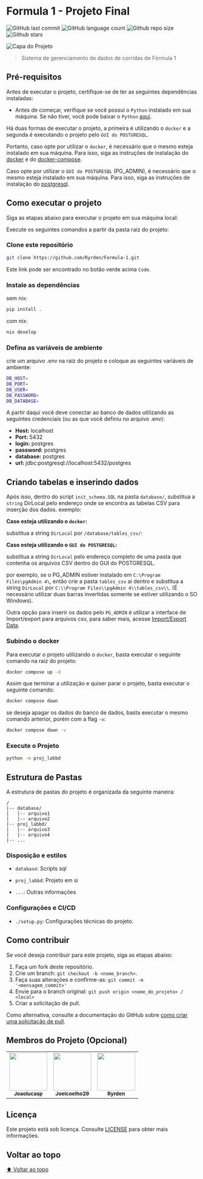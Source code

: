 # Formula 1 - Projeto Final

<!-- Shields Exemplo, existem N diferentes shield em https://shields.io/ -->
![GitHub last commit](https://img.shields.io/github/last-commit/ryrden/Formula-1)
![GitHub language count](https://img.shields.io/github/languages/count/ryrden/Formula-1)
![Github repo size](https://img.shields.io/github/repo-size/ryrden/Formula-1)
![Github stars](https://img.shields.io/github/stars/ryrden/Formula-1?style=social)

![Capa do Projeto](https://i.imgur.com/g1o3I7v.png)

> Sistema de gerenciamento de dados de corridas de Fórmula 1

## Pré-requisitos

Antes de executar o projeto, certifique-se de ter as seguintes dependências instaladas:

- Antes de começar, verifique se você possui o `Python` instalado em sua máquina. Se não tiver, você pode baixar o `Python` [aqui](https://www.python.org/downloads/).

Há duas formas de executar o projeto, a primeira é utilizando o `docker` e a segunda é executando o projeto pelo `GUI do POSTGRESQL`.

Portanto, caso opte por utilizar o `docker`, é necessário que o mesmo esteja instalado em sua máquina. Para isso, siga as instruções de instalação do [docker](https://docs.docker.com/engine/install/) e do [docker-compose](https://docs.docker.com/compose/install/).

Caso opte por utilizar o `GUI do POSTGRESQL` (PG_ADMIN), é necessário que o mesmo esteja instalado em sua máquina. Para isso, siga as instruções de instalação do [postgresql](https://www.pgadmin.org/download/).

## Como executar o projeto

Siga as etapas abaixo para executar o projeto em sua máquina local:

Execute os seguintes comandos a partir da pasta raiz do projeto:

### Clone este repositório

```bash
git clone https://github.com/Ryrden/Formula-1.git
```

Este link pode ser encontrado no botão verde acima `Code`.

### Instale as dependências

sem nix:

```bash
pip install .
```

com nix:

```bash
nix develop
```

### Defina as variáveis de ambiente

crie um arquivo .env na raiz do projeto e coloque as seguintes variáveis de ambiente:

```bash
DB_HOST=
DB_PORT=
DB_USER=
DB_PASSWORD=
DB_DATABASE=
```

A partir daqui você deve conectar ao banco de dados utilizando as seguintes credenciais (ou as que você definiu no arquivo .env):

- **Host:** localhost
- **Port:** 5432
- **login:** postgres
- **password:** postgres
- **database:** postgres
- **url:** jdbc:postgresql://localhost:5432/postgres

## Criando tabelas e inserindo dados

Após isso, dentro do script `init_schema.SQL` na pasta `database/`, substitua a `string` DirLocal pelo endereço onde se encontra as tabelas CSV para inserção dos dados. exemplo:

**Caso esteja utilizando o `docker`:**

substitua a string `DirLocal` por `/database/tables_csv/`:

**Caso esteja utilizando o `GUI do POSTGRESQL`:**

substitua a string `DirLocal` pelo endereço completo de uma pasta que contenha os arquivos CSV dentro do GUI do POSTGRESQL.

por exemplo, se o PG_ADMIN estiver instalado em `C:\Program Files\pgAdmin 4\`, então crie a pasta `tables_csv` ai dentro e substitua a string `DirLocal` por `C:\\Program Files\\pgAdmin 4\\tables_csv\\`. (É necessário utilizar duas barras invertidas somente se estiver utilizando o SO Windows).

Outra opção para inserir os dados pelo `PG_ADMIN` é utilizar a interface de Import/export para arquivos csv, para saber mais, acesse [Import/Export Data](https://www.pgadmin.org/docs/pgadmin4/development/import_export_data.html).

### Subindo o docker

Para executar o projeto utilizando o `docker`, basta executar o seguinte comando na raiz do projeto:

```bash
docker compose up -d
```

Assim que terminar a utilização e quiser parar o projeto, basta executar o seguinte comando:

```bash
docker compose down
```

se deseja apagar os dados do banco de dados, basta executar o mesmo comando anterior, porém com a flag `-v`:

```bash
docker compose down -v
```

### Execute o Projeto

```bash
python -m proj_labbd
```

## Estrutura de Pastas

A estrutura de pastas do projeto é organizada da seguinte maneira:

```text
/
|-- database/
|   |-- arquivo1
|   |-- arquivo2
|-- proj_labbd/
|   |-- arquivo3
|   |-- arquivo4
|-- ...
```

<!-- Outra forma de descrever é em texto corrido -->

### Disposição e estilos

* `database`: Scripts sql

* `proj_labbd`: Projeto em si

* `...`: Outras informações

### Configurações e CI/CD

* `./setup.py`: Configurações técnicas do projeto.

## Como contribuir

Se você deseja contribuir para este projeto, siga as etapas abaixo:

1. Faça um fork deste repositório.
2. Crie um branch: `git checkout -b <nome_branch>`.
3. Faça suas alterações e confirme-as: `git commit -m '<mensagem_commit>'`
4. Envie para o branch original: `git push origin <nome_do_projeto> / <local>`
5. Criar a solicitação de pull.

Como alternativa, consulte a documentação do GitHub sobre [como criar uma solicitação de pull](https://help.github.com/en/github/collaborating-with-issues-and-pull-requests/creating-a-pull-request).

## Membros do Projeto (Opcional)

<table>
  <tr>
    <td align="center">
      <a href="https://github.com/joaolucasp">
        <img src="https://github.com/joaolucasp.png" width="100px">
        <br>
        <sub>
          <b>Joaolucasp</b>
        </sub>
      </a>
    </td>
    <td align="center">
      <a href="https://github.com/joelcoelho29">
        <img src="https://github.com/joelcoelho29.png" width="100px">
        <br>
        <sub>
          <b>Joelcoelho29</b>
        </sub>
      </a>
    </td>
    <td align="center">
      <a href="https://github.com/ryrden">
        <img src="https://github.com/ryrden.png" width="100px">
        <br>
        <sub>
          <b>Ryrden</b>
        </sub>
      </a>
    </td>
  </tr>
</table>

## Licença

Este projeto está sob licença. Consulte [LICENSE](LICENSE.md) para obter mais informações.

## Voltar ao topo

[⬆ Voltar ao topo](#título)
